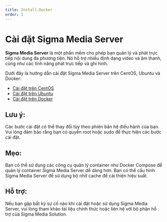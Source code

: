 ```yaml
---
title: Install:Docker
order: 1
---
```


# Cài đặt Sigma Media Server 

**Sigma Media Server** là một phần mềm cho phép bạn quản lý và phát trực tiếp nội dung đa phương tiện. Nó hỗ trợ nhiều định dạng video và âm thanh, cũng như các tính năng phát trực tiếp và ghi hình.

Dưới đây là hướng dẫn cài đặt Sigma Media Server trên CentOS, Ubuntu và Docker:

- [Cài đặt trên CentOS](02-centos.md)
- [Cài đặt trên Ubuntu](03-ubuntu.md)
- [Cài đặt trên Docker](04-docker.md)

## Lưu ý:

Các bước cài đặt có thể thay đổi tùy theo phiên bản hệ điều hành của bạn.
Vui lòng đảm bảo rằng bạn có quyền root hoặc sudo để thực hiện các bước cài đặt.

## Mẹo:

Bạn có thể sử dụng các công cụ quản lý container như Docker Compose để quản lý container Sigma Media Server dễ dàng hơn.
Bạn có thể cấu hình Sigma Media Server để sử dụng bộ nhớ cache để cải thiện hiệu suất.

## Hỗ trợ:

Nếu bạn gặp bất kỳ sự cố nào khi cài đặt hoặc sử dụng Sigma Media Server, vui lòng tham khảo tài liệu chính thức hoặc liên hệ với bộ phận hỗ trợ của Sigma Media Solution.